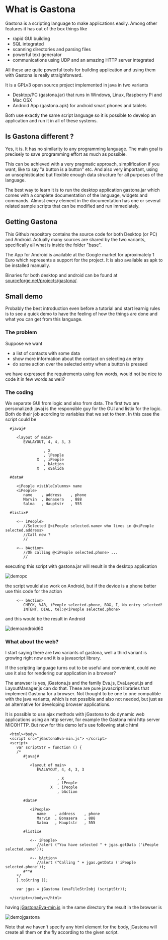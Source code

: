 #  What is Gastona

Gastona is a scripting language to make applications easily. Among other
features it has out of the box things like 

- rapid GUI building
- SQL integrated
- scanning directories and parsing files
- powerful text generator
- communications using UDP and an amazing HTTP server integrated

All these are quite powerful tools for building application and using
them with Gastona is really straighforward.

It is a GPLv3 open source project implemented in java in two variants
   
- Desktop/PC (gastona.jar) that runs in Windows, Linux, Raspberry Pi and Mac OSX
- Android App (gastona.apk) for android smart phones and tablets

Both use exactly the same script language so it is possible to develop an
application and run it in all of these systems.

## Is Gastona different ?

Yes, it is. It has no similarity to any programming language. The main goal
is precisely to save programming effort as much as possible. 

This can be achieved with a very pragmatic approach, simplification if you want, 
like to say "a button is a button" etc. And also very important, using an unsophisticated
but flexible enough data structure for all purposes of the language.

The best way to learn it is to run the desktop application gastona.jar which comes with
a complete documentation of the language, widgets and commands. Almost every element in the
documentation has one or several related sample scripts that can be modified and run immediately.

## Getting Gastona

This Github repository contains the source code for both Desktop (or PC) and Android. Actually many
sources are shared by the two variants, specifically all what is inside the folder "base".

The App for Android is available at the Google market for aproximately 1 Euro which represents
a support for the project. It is also available as apk to be installed manually.

Binaries for both desktop and android can be found at 
<a href="https://sourceforge.net/projects/gastona/files/Gastona%20v1.10/">sourceforge.net/projects/gastona/</a>.

## Small demo

Probably the best introduction even before a tutorial and start learnig rules is to see 
a quick demo to have the feeling of how the things are done and what you can get from this language.

### The problem

Suppose we want 

- a list of contacts with some data
- show more information about the contact on selecting an entry 
- do some action over the selected entry when a button is pressed

we have expressed the requirements using few words, would not be nice to
code it in few words as well?

### The coding

We separate GUI from logic and also from data. The first two are personalized: javaj is the
responsible guy for the GUI and listix for the logic. Both do their job acording to variables
that we set to them. In this case the script could be

      #javaj#
         
         <layout of main>
            EVALAYOUT, 4, 4, 3, 3
               
                     , X
                     , lPeople
                  X  , iPeople
                     , bAction
                  X  , oSalida

      #data#
      
         <iPeople visibleColumns> name
         <iPeople>
            name    , address    , phone
            Marvin  , Bonasera   , 888
            Salma   , Hauptstr   , 555

      #listix#
      
         <-- iPeople>   
            //Selected @<iPeople selected.name> who lives in @<iPeople selected.address>
            //Call now ?
            //

         <-- bAction>
            //Ok calling @<iPeople selected.phone> ...
            //

   
executing this script with gastona.jar will result in the desktop application

![demopc](https://cloud.githubusercontent.com/assets/12417703/18233823/7d653f90-72f2-11e6-848e-6eb8acfff821.png)

the script would also work on Android, but if the device is a phone better use
this code for the action

         <-- bAction>
            CHECK, VAR, iPeople selected.phone, BOX, I, No entry selected!
            INTENT, DIAL, tel:@<iPeople selected.phone>

and this would be the result in Android

![demoandroid60](https://cloud.githubusercontent.com/assets/12417703/18233855/a94f8786-72f3-11e6-802c-0f980d8fb96e.png)

### What about the web?

I start saying there are two variants of gastona, well a third variant is growing right now
and it is a javascript library.

If the scripting language turns out to be useful and convenient, could we use it also 
for rendering our application in a browser?

The answser is yes,  jGastona.js and the family Eva.js, EvaLayout.js and LayoutManager.js can do that. These are
pure javascript libraries that implement Gastona for a browser. Not thought to be one to one 
compatible with the java variants, which is not possible and also not needed, but just as
an alternative for developing browser applications.

It is possible to use ajax methods with jGastona to do dynamic web applications using an http server, for example the Gastona
mini http server MICOHTTP. But now for this demo let's use following static html

      <html><body>
      <script src="jGastonaEva-min.js"> </script>
      <script>
         var scriptStr = function () {
         /*
            #javaj#
               
               <layout of main>
                  EVALAYOUT, 4, 4, 3, 3
                     
                           , X
                           , lPeople
                        X  , iPeople
                           , bAction

            #data#
            
               <iPeople>
                  name    , address    , phone
                  Marvin  , Bonasera   , 888
                  Salma   , Hauptstr   , 555
            
            #listix#
            
               <-- iPeople>   
                  //alert ("You have selected " + jgas.getData ('iPeople selected.name'));
            
               <-- bAction>
                  //alert ("Calling " + jgas.getData ('iPeople selected.phone'));
            #**#
         */
         }.toString ();

         var jgas = jGastona (evaFileStr2obj (scriptStr));

      </script></body></html>

having <a href="https://github.com/wakeupthecat/gastona/blob/master/META-GASTONA/js/jGastonaEva-min.js">jGastonaEva-min.js</a> in the same directory the result in the browser is

![demojgastona](https://cloud.githubusercontent.com/assets/12417703/18233827/8d05749c-72f2-11e6-9f18-baa451e913a4.PNG)

Note that we haven't specify any html element for the body, jGastona will create all them on the fly according to the given script.
